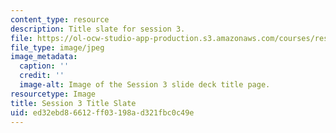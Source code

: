 ```yaml
---
content_type: resource
description: Title slate for session 3.
file: https://ol-ocw-studio-app-production.s3.amazonaws.com/courses/res-15-002-mission-metrics-finance-training-for-federal-credit-program-professionals-summer-2016/ed32ebd86612ff03198ad321fbc0c49e_RES15-002_Session_3.jpg
file_type: image/jpeg
image_metadata:
  caption: ''
  credit: ''
  image-alt: Image of the Session 3 slide deck title page.
resourcetype: Image
title: Session 3 Title Slate
uid: ed32ebd8-6612-ff03-198a-d321fbc0c49e
---
```

